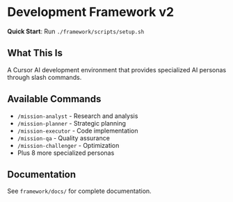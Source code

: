 # Development Framework v2

**Quick Start**: Run `./framework/scripts/setup.sh`

## What This Is

A Cursor AI development environment that provides specialized AI personas through slash commands.

## Available Commands

- `/mission-analyst` - Research and analysis
- `/mission-planner` - Strategic planning  
- `/mission-executor` - Code implementation
- `/mission-qa` - Quality assurance
- `/mission-challenger` - Optimization
- Plus 8 more specialized personas

## Documentation

See `framework/docs/` for complete documentation.
